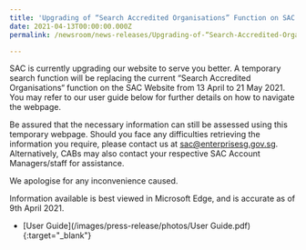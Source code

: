 ```yaml
---
title: 'Upgrading of “Search Accredited Organisations” Function on SAC Website'
date: 2021-04-13T00:00:00.000Z
permalink: /newsroom/news-releases/Upgrading-of-“Search-Accredited-Organisations”-Function-on-SAC-Website

---
```




SAC is currently upgrading our website to serve you better. A temporary search function will be replacing the current “Search Accredited Organisations“ function on the SAC Website from 13 April to 21 May 2021. You may refer to our user guide below for further details on how to navigate the webpage. 

Be assured that the necessary information can still be assessed using this  temporary webpage. Should you face any difficulties retrieving the information you require, please contact us at sac@enterprisesg.gov.sg. Alternatively, CABs may also contact your respective SAC Account Managers/staff for assistance.

We apologise for any inconvenience caused.

Information available is best viewed in Microsoft Edge, and is accurate as of 9th April 2021. 


* [User Guide](/images/press-release/photos/User Guide.pdf){:target="_blank"}

